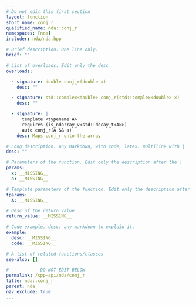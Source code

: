 ```yaml
---
# Do not edit this first section
layout: function
short_name: conj_r
qualified_name: nda::conj_r
namespaces: [nda]
includer: nda/nda.hpp

# Brief description. One line only.
brief: ""

# List of overloads. Edit only the desc
overloads:

  - signature: double conj_r(double x)
    desc: ""

  - signature: std::complex<double> conj_r(std::complex<double> x)
    desc: ""

  - signature: |
      template <typename A>
      requires (is_ndarray_v<std::decay_t<A>>)
      auto conj_r(A && a)
    desc: Maps conj_r onto the array

# Long description. Any Markdown, with code, latex, multiline with |
desc: ""

# Parameters of the function. Edit only the description after the :
params:
  x: __MISSING__
  a: __MISSING__

# Template parameters of the function. Edit only the description after the :
tparams:
  A: __MISSING__

# Desc of the return value
return_value: __MISSING__

# Code example. desc: any markdown to explain it.
example:
  desc: __MISSING__
  code: __MISSING__

# A list of related functions/classes
see-also: []

# ---------- DO NOT EDIT BELOW --------
permalink: /cpp-api/nda/conj_r
title: nda::conj_r
parent: nda
nav_exclude: true
...
```


